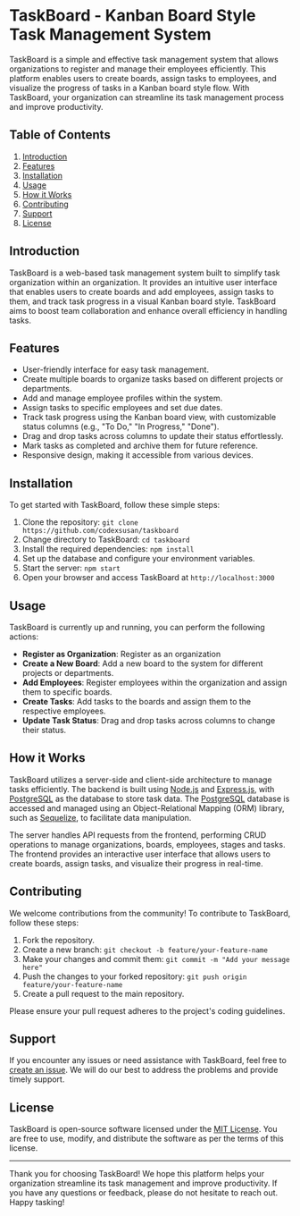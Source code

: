 # TaskBoard - Kanban Board Style Task Management System

TaskBoard is a simple and effective task management system that allows organizations to register and manage their employees efficiently. This platform enables users to create boards, assign tasks to employees, and visualize the progress of tasks in a Kanban board style flow. With TaskBoard, your organization can streamline its task management process and improve productivity.



<!-- Organization

```javascript
 Email: admin@taskboard.com
 Password: 12345678
```

User 1

```javascript
Email: chandler@gmail.com
Password: 12345678
```

User 2:

```javascript
Email: johndoe@gmail.com
Password: 12345678
``` -->

## Table of Contents

1. [Introduction](#introduction)
2. [Features](#features)
3. [Installation](#installation)
4. [Usage](#usage)
5. [How it Works](#how-it-works)
6. [Contributing](#contributing)
7. [Support](#support)
8. [License](#license)

## Introduction

TaskBoard is a web-based task management system built to simplify task organization within an organization. It provides an intuitive user interface that enables users to create boards and add employees, assign tasks to them, and track task progress in a visual Kanban board style. TaskBoard aims to boost team collaboration and enhance overall efficiency in handling tasks.

## Features

- User-friendly interface for easy task management.
- Create multiple boards to organize tasks based on different projects or departments.
- Add and manage employee profiles within the system.
- Assign tasks to specific employees and set due dates.
- Track task progress using the Kanban board view, with customizable status columns (e.g., "To Do," "In Progress," "Done").
- Drag and drop tasks across columns to update their status effortlessly.
- Mark tasks as completed and archive them for future reference.
- Responsive design, making it accessible from various devices.

## Installation

To get started with TaskBoard, follow these simple steps:

1. Clone the repository: `git clone https://github.com/codexsusan/taskboard`
2. Change directory to TaskBoard: `cd taskboard`
3. Install the required dependencies: `npm install`
4. Set up the database and configure your environment variables.
5. Start the server: `npm start`
6. Open your browser and access TaskBoard at `http://localhost:3000`

## Usage

TaskBoard is currently up and running, you can perform the following actions:

- **Register as Organization**: Register as an organization
- **Create a New Board**: Add a new board to the system for different projects or departments.
- **Add Employees**: Register employees within the organization and assign them to specific boards.
- **Create Tasks**: Add tasks to the boards and assign them to the respective employees.
- **Update Task Status**: Drag and drop tasks across columns to change their status.

## How it Works

TaskBoard utilizes a server-side and client-side architecture to manage tasks efficiently. The backend is built using [Node.js](https://nodejs.org) and [Express.js](https://expressjs.com/), with [PostgreSQL](https://www.postgresql.org/) as the database to store task data. The [PostgreSQL](https://www.postgresql.org/) database is accessed and managed using an Object-Relational Mapping (ORM) library, such as [Sequelize](https://sequelize.org/), to facilitate data manipulation.

The server handles API requests from the frontend, performing CRUD operations to manage organizations, boards, employees, stages and tasks. The frontend provides an interactive user interface that allows users to create boards, assign tasks, and visualize their progress in real-time.

## Contributing

We welcome contributions from the community! To contribute to TaskBoard, follow these steps:

1. Fork the repository.
2. Create a new branch: `git checkout -b feature/your-feature-name`
3. Make your changes and commit them: `git commit -m "Add your message here"`
4. Push the changes to your forked repository: `git push origin feature/your-feature-name`
5. Create a pull request to the main repository.

Please ensure your pull request adheres to the project's coding guidelines.

## Support

If you encounter any issues or need assistance with TaskBoard, feel free to [create an issue](https://github.com/codexsusan/taskboard/issues). We will do our best to address the problems and provide timely support.

## License

TaskBoard is open-source software licensed under the [MIT License](https://opensource.org/licenses/MIT). You are free to use, modify, and distribute the software as per the terms of this license.

---

Thank you for choosing TaskBoard! We hope this platform helps your organization streamline its task management and improve productivity. If you have any questions or feedback, please do not hesitate to reach out. Happy tasking!
